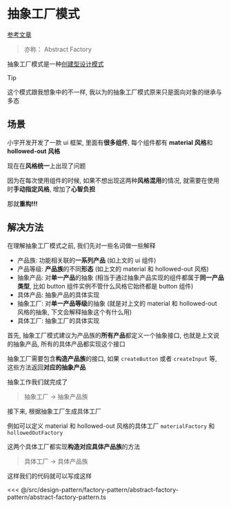 # 抽象工厂模式

[参考文章](https://refactoringguru.cn/design-patterns/abstract-factory)

> 亦称： Abstract Factory

抽象工厂模式是一种[创建型设计模式](../../design-pattern.md#创建型模式)

> [!TIP]
> 这个模式跟我想象中的不一样, 我以为的抽象工厂模式原来只是面向对象的继承与多态

## 场景

小宇开发开发了一款 ui 框架, 里面有**很多组件**, 每个组件都有 **material 风格**和 **hollowed-out 风格**

现在在**风格统一**上出现了问题

因为在每次使用组件的时候, 如果不想出现这两种**风格混用**的情况, 就需要在使用时**手动指定风格**, 增加了**心智负担**

那就**重构!!!**

## 解决方法

在理解抽象工厂模式之前, 我们先对一些名词做一些解释

- 产品族: 功能相关联的**一系列产品** (如上文的 ui 组件)
- 产品等级: **产品族**的不同**形态** (如上文的 material 和 hollowed-out 风格)
- 抽象产品: 对**单一产品**的抽象 (相当于通过抽象产品实现的组件都属于**同一产品类型**, 比如 button 组件实例不管什么风格它始终都是 button 组件)
- 具体产品: 抽象产品的具体实现
- 抽象工厂: 对**单一产品等级**的抽象 (就是对上文的 material 和 hollowed-out 风格的抽象, 下文会解释抽象这个有什么用)
- 具体工厂: 抽象工厂的具体实现

首先, 抽象工厂模式建议为产品族的**所有产品**都定义一个抽象接口, 也就是上文说的抽象产品, 所有的具体产品都实现这个接口

抽象工厂需要包含**构造产品族**的接口, 如果 `createButton` 或者 `createInput` 等, 这些方法返回**对应的抽象产品**

抽象工作我们就完成了

> 抽象工厂 -> 抽象产品族

接下来, 根据抽象工厂生成具体工厂

例如可以定义 material 和 hollowed-out 风格的具体工厂 `materialFactory` 和 `hollowedOutFactory`

这两个具体工厂都实现**构造对应具体产品族**的方法

> 具体工厂 -> 具体产品族

这样我们的代码就可以写成这样

<<< @/src/design-pattern/factory-pattern/abstract-factory-pattern/abstract-factory-pattern.ts
